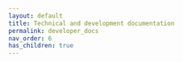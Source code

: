 ```yaml
---
layout: default
title: Technical and development documentation
permalink: developer_docs
nav_order: 6
has_children: true
---
```

